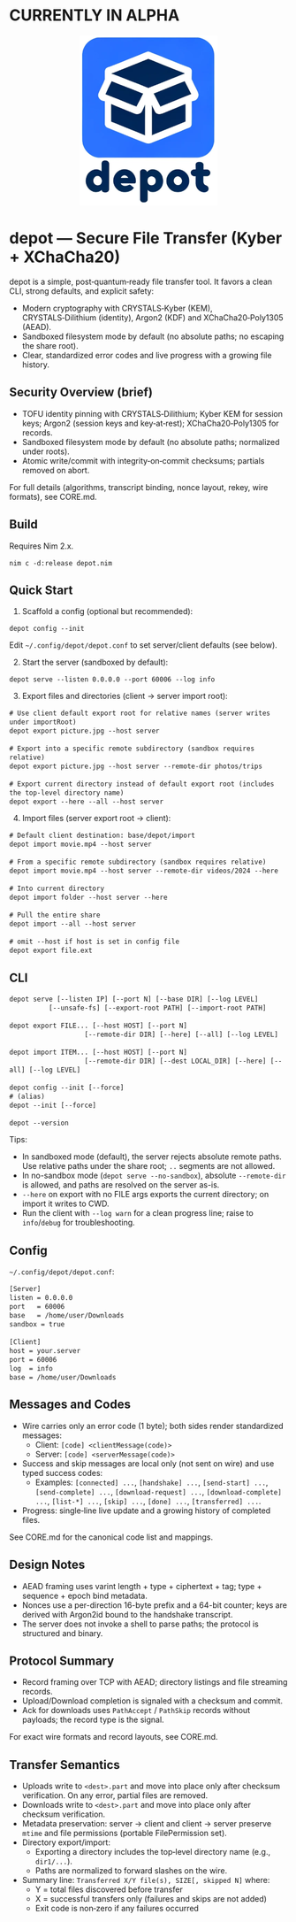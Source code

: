 # CURRENTLY IN ALPHA

<!-- Center align -->
<div align="center">
  <img src="https://raw.githubusercontent.com/vercingetorx/depot/refs/heads/main/resources/depot_icon_with_letters_small.png" alt="depot_logo" width="250">
</div>

# depot — Secure File Transfer (Kyber + XChaCha20)

depot is a simple, post‑quantum‑ready file transfer tool. It favors a clean CLI, strong defaults, and explicit safety:

- Modern cryptography with CRYSTALS‑Kyber (KEM), CRYSTALS‑Dilithium (identity), Argon2 (KDF) and XChaCha20‑Poly1305 (AEAD).
- Sandboxed filesystem mode by default (no absolute paths; no escaping the share root).
- Clear, standardized error codes and live progress with a growing file history.

## Security Overview (brief)

- TOFU identity pinning with CRYSTALS‑Dilithium; Kyber KEM for session keys; Argon2 (session keys and key‑at‑rest); XChaCha20‑Poly1305 for records.
- Sandboxed filesystem mode by default (no absolute paths; normalized under roots).
- Atomic write/commit with integrity‑on‑commit checksums; partials removed on abort.

For full details (algorithms, transcript binding, nonce layout, rekey, wire formats), see CORE.md.

## Build

Requires Nim 2.x.

```
nim c -d:release depot.nim
```

## Quick Start

1) Scaffold a config (optional but recommended):

```
depot config --init
```

Edit `~/.config/depot/depot.conf` to set server/client defaults (see below).

2) Start the server (sandboxed by default):

```
depot serve --listen 0.0.0.0 --port 60006 --log info
```

3) Export files and directories (client → server import root):

```
# Use client default export root for relative names (server writes under importRoot)
depot export picture.jpg --host server

# Export into a specific remote subdirectory (sandbox requires relative)
depot export picture.jpg --host server --remote-dir photos/trips

# Export current directory instead of default export root (includes the top-level directory name)
depot export --here --all --host server
```

4) Import files (server export root → client):

```
# Default client destination: base/depot/import
depot import movie.mp4 --host server

# From a specific remote subdirectory (sandbox requires relative)
depot import movie.mp4 --host server --remote-dir videos/2024 --here

# Into current directory
depot import folder --host server --here

# Pull the entire share
depot import --all --host server

# omit --host if host is set in config file
depot export file.ext
```

## CLI

```
depot serve [--listen IP] [--port N] [--base DIR] [--log LEVEL]
          [--unsafe-fs] [--export-root PATH] [--import-root PATH]

depot export FILE... [--host HOST] [--port N]
                   [--remote-dir DIR] [--here] [--all] [--log LEVEL]

depot import ITEM... [--host HOST] [--port N]
                   [--remote-dir DIR] [--dest LOCAL_DIR] [--here] [--all] [--log LEVEL]

depot config --init [--force]
# (alias)
depot --init [--force]

depot --version
```

Tips:
- In sandboxed mode (default), the server rejects absolute remote paths. Use relative paths under the share root; `..` segments are not allowed.
- In no-sandbox mode (`depot serve --no-sandbox`), absolute `--remote-dir` is allowed, and paths are resolved on the server as-is.
- `--here` on export with no FILE args exports the current directory; on import it writes to CWD.
- Run the client with `--log warn` for a clean progress line; raise to `info`/`debug` for troubleshooting.

## Config

`~/.config/depot/depot.conf`:

```
[Server]
listen = 0.0.0.0
port   = 60006
base   = /home/user/Downloads
sandbox = true

[Client]
host = your.server
port = 60006
log  = info
base = /home/user/Downloads
```

## Messages and Codes

- Wire carries only an error code (1 byte); both sides render standardized messages:
  - Client: `[code] <clientMessage(code)>`
  - Server: `[code] <serverMessage(code)>`
- Success and skip messages are local only (not sent on wire) and use typed success codes:
  - Examples: `[connected] ...`, `[handshake] ...`, `[send-start] ...`, `[send-complete] ...`, `[download-request] ...`, `[download-complete] ...`, `[list-*] ...`, `[skip] ...`, `[done] ...`, `[transferred] ...`.
- Progress: single‑line live update and a growing history of completed files.

See CORE.md for the canonical code list and mappings.

## Design Notes

- AEAD framing uses varint length + type + ciphertext + tag; type + sequence + epoch bind metadata.
- Nonces use a per-direction 16-byte prefix and a 64-bit counter; keys are derived with Argon2id bound to the handshake transcript.
- The server does not invoke a shell to parse paths; the protocol is structured and binary.

## Protocol Summary

- Record framing over TCP with AEAD; directory listings and file streaming records.
- Upload/Download completion is signaled with a checksum and commit.
- Ack for downloads uses `PathAccept` / `PathSkip` records without payloads; the record type is the signal.

For exact wire formats and record layouts, see CORE.md.

## Transfer Semantics

- Uploads write to `<dest>.part` and move into place only after checksum verification. On any error, partial files are removed.
- Downloads write to `<dest>.part` and move into place only after checksum verification.
- Metadata preservation: server → client and client → server preserve `mtime` and file permissions (portable FilePermission set).
- Directory export/import:
  - Exporting a directory includes the top‑level directory name (e.g., `dir1/...`).
  - Paths are normalized to forward slashes on the wire.
- Summary line: `Transferred X/Y file(s), SIZE[, skipped N]` where:
  - Y = total files discovered before transfer
  - X = successful transfers only (failures and skips are not added)
  - Exit code is non‑zero if any failures occurred
